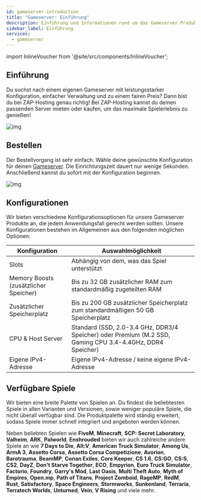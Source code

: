 ```yaml
---
id: gameserver-introduction
title: "Gameserver: Einführung"
description: Einführung und Informationen rund um das Gameserver Produkt von ZAP-Hosting - ZAP-Hosting.com Dokumentation
sidebar_label: Einführung
services:
  - gameserver
---
```


import InlineVoucher from '@site/src/components/InlineVoucher';

## Einführung

Du suchst nach einem eigenen Gameserver mit leistungsstarker Konfiguration, einfacher Verwaltung und zu einem fairen Preis? Dann bist du bei ZAP-Hosting genau richtig! Bei ZAP-Hosting kannst du deinen passenden Server mieten oder kaufen, um das maximale Spielerlebnis zu genießen!

![img](https://screensaver01.zap-hosting.com/index.php/s/NZmdSnNGHNbKTcd/preview)

<InlineVoucher />

## Bestellen

Der Bestellvorgang ist sehr einfach. Wähle deine gewünschte Konfiguration für deinen [Gameserver](https://zap-hosting.com/en/shop/product/cloud-gameserver/). Die Einrichtungszeit dauert nur wenige Sekunden. Anschließend kannst du sofort mit der Konfiguration beginnen.

![img](https://screensaver01.zap-hosting.com/index.php/s/KCPy4c5xQ9wSAma/preview)

## Konfigurationen

Wir bieten verschiedene Konfigurationsoptionen für unsere Gameserver Produkte an, die jedem Anwendungsfall gerecht werden sollten. Unsere Konfigurationen bestehen im Allgemeinen aus den folgenden möglichen Optionen:

| Konfiguration            | Auswahlmöglichkeit         |
| --------------------------------- | ---- |
| Slots                             | Abhängig von dem, was das Spiel unterstützt |
| Memory Boosts (zusätzlicher Speicher) | Bis zu 32 GB zusätzlicher RAM zum standardmäßig zugeteilten RAM |
| Zusätzlicher Speicherplatz             | Bis zu 200 GB zusätzlicher Speicherplatz zum standardmäßigen 50 GB Speicherplatz |
| CPU & Host Server           | Standard (SSD, 2.0-3.4 GHz, DDR3/4 Speicher) oder Premium (M.2 SSD, Gaming CPU 3.4-4.4GHz, DDR4 Speicher) |
| Eigene IPv4-Adresse             | Eigene IPv4-Adresse / keine eigene IPv4-Adresse |

## Verfügbare Spiele

Wir bieten eine breite Palette von Spielen an. Du findest die beliebtesten Spiele in allen Varianten und Versionen, sowie weniger populäre Spiele, die nicht überall verfügbar sind. Die Produktpalette wird ständig erweitert, sodass Spiele immer schnell integriert und angeboten werden können.

Neben beliebten Spielen wie **FiveM**, **Minecraft**, **SCP: Secret Laboratory**, **Valheim**, **ARK**,
**Palworld**, **Enshrouded** bieten wir auch zahlreiche andere Spiele an wie **7 Days to Die**, **Alt:V**, **American Truck Simulator**, **Among Us**, **ArmA 3**, **Assetto Corsa**, **Assetto Corsa Competizione**, **Avorion**, **Barotrauma**, **BeamMP**, **Conan Exiles**, **Core Keeper**, **CS 1.6**, **CS:GO**, **CS:S**, **CS2**, **DayZ**, **Don't Starve Together**, **ECO**, **Empyrion**, **Euro Truck Simulator**, **Factorio**, **Foundry**, **Garry's Mod**, **Last Oasis**, **Multi Theft Auto**, **Myth of Empires**, **Open.mp**, **Path of Titans**, **Project Zomboid**, **RageMP**, **RedM**, **Rust**, **Satisfactory**, **Space Engineers**, **Stormworks**, **Sunkenland**, **Terraria**, **Terratech Worlds**, **Unturned**, **Vein**, **V Rising** und viele mehr.
